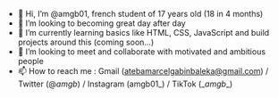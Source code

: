 - 👋 Hi, I’m @amgb01, french student of 17 years old (18 in 4 months)
- 👀 I’m looking to becoming great day after day
- 🌱 I’m currently learning basics like HTML, CSS, JavaScript and build projects around this (coming soon...)
- 💞️ I’m looking to meet and collaborate with motivated and ambitious people
- 📫 How to reach me : Gmail (atebamarcelgabinbaleka@gmail.com) / Twitter (\@_amgb_) / Instagram (amgb01_) / TikTok (\__amgb__)

<!---
amgb01/amgb01 is a ✨ special ✨ repository because its `README.md` (this file) appears on your GitHub profile.
You can click the Preview link to take a look at your changes.
--->
